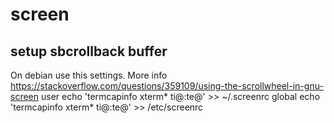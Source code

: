 # screen

## setup sbcrollback buffer
On debian use this settings. More info https://stackoverflow.com/questions/359109/using-the-scrollwheel-in-gnu-screen
user
  echo 'termcapinfo xterm* ti@:te@' >> ~/.screenrc
global
  echo 'termcapinfo xterm* ti@:te@' >> /etc/screenrc